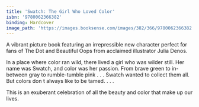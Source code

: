```yaml
---
title: 'Swatch: The Girl Who Loved Color'
isbn: '9780062366382'
binding: Hardcover
image_path: 'https://images.booksense.com/images/382/366/9780062366382.jpg'
---
```



A vibrant picture book featuring an irrepressible new character perfect for fans of The Dot and Beautiful Oops from acclaimed illustrator Julia Denos.

In a place where color ran wild, there lived a girl who was wilder still. Her name was Swatch, and color was her passion. From brave green to in-between gray to rumble-tumble pink . . . Swatch wanted to collect them all. But colors don t always like to be tamed. . . .

This is an exuberant celebration of all the beauty and color that make up our lives.